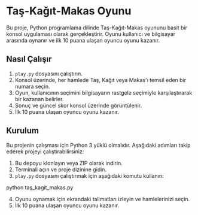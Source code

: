 # Taş-Kağıt-Makas Oyunu

Bu proje, Python programlama dilinde Taş-Kağıt-Makas oyununu basit bir konsol uygulaması olarak gerçekleştirir. Oyunu kullanıcı ve bilgisayar arasında oynanır ve ilk 10 puana ulaşan oyuncu oyunu kazanır.

## Nasıl Çalışır

1. `play.py` dosyasını çalıştırın.
2. Konsol üzerinde, her hamlede Taş, Kağıt veya Makas'ı temsil eden bir numara seçin.
3. Oyun, kullanıcının seçimini bilgisayarın rastgele seçimiyle karşılaştırarak bir kazanan belirler.
4. Sonuç ve güncel skor konsol üzerinde görüntülenir.
5. İlk 10 puana ulaşan oyuncu oyunu kazanır.

## Kurulum

Bu projenin çalışması için Python 3 yüklü olmalıdır. Aşağıdaki adımları takip ederek projeyi çalıştırabilirsiniz:

1. Bu depoyu klonlayın veya ZIP olarak indirin.
2. Terminali açın ve proje dizinine gidin.
3. `play.py` dosyasını çalıştırmak için aşağıdaki komutu kullanın:

python taş_kagit_makas.py

4. Oyunu oynamak için ekrandaki talimatları izleyin ve hamlelerinizi seçin.
5. İlk 10 puana ulaşan oyuncu oyunu kazanır.
